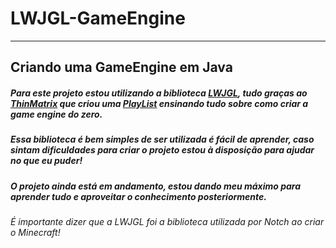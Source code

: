 # LWJGL-GameEngine
---
## Criando uma GameEngine em Java

##### Para este projeto estou utilizando a biblioteca <a href="https://www.lwjgl.org/" target="blank">LWJGL</a>, tudo graças ao [ThinMatrix](https://github.com/TheThinMatrix) que criou uma [PlayList](https://www.youtube.com/playlist?list=PLRIWtICgwaX0u7Rf9zkZhLoLuZVfUksDP) ensinando tudo sobre como criar a game engine do zero.
##### Essa biblioteca é bem simples de ser utilizada é fácil de aprender, caso sintam dificuldades para criar o projeto estou à disposição para ajudar no que eu puder!

##### O projeto ainda está em andamento, estou dando meu máximo para aprender tudo e aproveitar o conhecimento posteriormente.

###### É importante dizer que a LWJGL foi a biblioteca utilizada por Notch ao criar o Minecraft!
